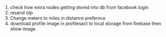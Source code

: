 1. check how extra nodes getting stored into db from facebook login
2. resend otp  
3. Change meters to miles in distance prefernce
4. download profile image in profilesact to local storage from firebase then show image.